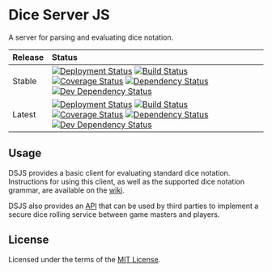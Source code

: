 # Dice Server JS

A server for parsing and evaluating dice notation.

Release | Status
:-- | :--
Stable | [![Deployment Status][heroku-image-master]][heroku-url-master] [![Build Status][travis-image-master]][travis-url-master] [![Coverage Status][coveralls-image-master]][coveralls-url-master] [![Dependency Status][david-prod-image-master]][david-prod-url-master] [![Dev Dependency Status][david-dev-image-master]][david-dev-url-master]
Latest | [![Deployment Status][heroku-image-develop]][heroku-url-develop] [![Build Status][travis-image-develop]][travis-url-develop] [![Coverage Status][coveralls-image-develop]][coveralls-url-develop] [![Dependency Status][david-prod-image-develop]][david-prod-url-develop] [![Dev Dependency Status][david-dev-image-develop]][david-dev-url-develop]

## Usage

DSJS provides a basic client for evaluating standard dice notation.  Instructions for using this client, as well as the supported dice notation grammar, are available on the [wiki](https://github.com/ssoloff/dice-server-js/wiki/Client-help).

DSJS also provides an [API](https://github.com/ssoloff/dice-server-js/wiki/API) that can be used by third parties to implement a secure dice rolling service between game masters and players.

## License

Licensed under the terms of the [MIT License][license-url].

[coveralls-image-develop]: https://coveralls.io/repos/ssoloff/dice-server-js/badge.svg?branch=develop
[coveralls-image-master]: https://coveralls.io/repos/ssoloff/dice-server-js/badge.svg?branch=master
[coveralls-url-develop]: https://coveralls.io/github/ssoloff/dice-server-js?branch=develop
[coveralls-url-master]: https://coveralls.io/github/ssoloff/dice-server-js?branch=master
[david-dev-image-develop]: https://david-dm.org/ssoloff/dice-server-js/develop/dev-status.svg
[david-dev-image-master]: https://david-dm.org/ssoloff/dice-server-js/master/dev-status.svg
[david-dev-url-develop]: https://david-dm.org/ssoloff/dice-server-js/develop?type=dev
[david-dev-url-master]: https://david-dm.org/ssoloff/dice-server-js/master?type=dev
[david-prod-image-develop]: https://david-dm.org/ssoloff/dice-server-js/develop/status.svg
[david-prod-image-master]: https://david-dm.org/ssoloff/dice-server-js/master/status.svg
[david-prod-url-develop]: https://david-dm.org/ssoloff/dice-server-js/develop
[david-prod-url-master]: https://david-dm.org/ssoloff/dice-server-js/master
[heroku-image-develop]: https://heroku-badge.herokuapp.com/?app=dice-server-js-staging&style=flat&svg=1
[heroku-image-master]: https://heroku-badge.herokuapp.com/?app=dice-server-js&style=flat&svg=1
[heroku-url-develop]: https://dice-server-js-staging.herokuapp.com
[heroku-url-master]: https://dice-server-js.herokuapp.com
[license-url]: https://opensource.org/licenses/MIT
[travis-image-develop]: https://travis-ci.org/ssoloff/dice-server-js.svg?branch=develop
[travis-image-master]: https://travis-ci.org/ssoloff/dice-server-js.svg?branch=master
[travis-url-develop]: https://travis-ci.org/ssoloff/dice-server-js
[travis-url-master]: https://travis-ci.org/ssoloff/dice-server-js
